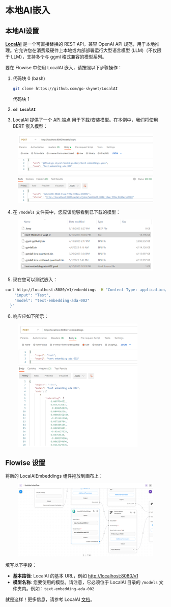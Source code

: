 # 本地AI嵌入

## 本地AI设置

[**LocalAI**](https://github.com/go-skynet/LocalAI) 是一个可直接替换的 REST API，兼容 OpenAI API 规范，用于本地推理。它允许您在消费级硬件上本地或内部部署运行大型语言模型 (LLM)（不仅限于 LLM），支持多个与 ggml 格式兼容的模型系列。

要在 Flowise 中使用 LocalAI 嵌入，请按照以下步骤操作：

1. 代码块 0 (bash)
   ```bash
   git clone https://github.com/go-skynet/LocalAI
   ```
   代码块 1
2. <pre class="language-bash"><code class="lang-bash"><strong>cd LocalAI
   </strong></code></pre>
3. LocalAI 提供了一个 [API 端点](https://localai.io/api-endpoints/index.html#applying-a-model---modelsapply) 用于下载/安装模型。在本例中，我们将使用 BERT 嵌入模型：

<figure><img src="../../../.gitbook/assets/image (27) (1).png" alt=""><figcaption></figcaption></figure>

4. 在 `/models` 文件夹中，您应该能够看到已下载的模型：

<figure><img src="../../../.gitbook/assets/image (23) (1).png" alt=""><figcaption></figcaption></figure>

5. 现在您可以测试嵌入：

```bash
curl http://localhost:8080/v1/embeddings -H "Content-Type: application/json" -d '{
    "input": "Test",
    "model": "text-embedding-ada-002"
  }'
```

6. 响应应如下所示：

<figure><img src="../../../.gitbook/assets/image (29).png" alt="" width="375"><figcaption></figcaption></figure>

## Flowise 设置

将新的 LocalAIEmbeddings 组件拖放到画布上：

<figure><img src="../../../.gitbook/assets/image (21) (1) (2).png" alt=""><figcaption></figcaption></figure>

填写以下字段：

* **基本路径**: LocalAI 的基本 URL，例如 [http://localhost:8080/v1](http://localhost:8080/v1)
* **模型名称**: 您要使用的模型。请注意，它必须位于 LocalAI 目录的 `/models` 文件夹内。例如：`text-embedding-ada-002`

就是这样！更多信息，请参考 LocalAI [文档](https://localai.io/models/index.html#embeddings-bert)。
